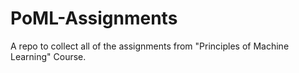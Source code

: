 # PoML-Assignments
A repo to collect all of the assignments from "Principles of Machine Learning" Course.
